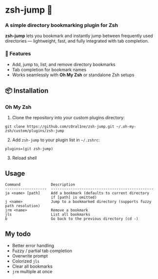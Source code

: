 # zsh-jump 🐸
### A simple directory bookmarking plugin for Zsh

**zsh-jump** lets you bookmark and instantly jump between frequently used directories — lightweight, fast, and fully integrated with tab completion.

### 🚀 Features
- Add, jump to, list, and remove directory bookmarks  
- Tab completion for bookmark names  
- Works seamlessly with **Oh My Zsh** or standalone Zsh setups  

## 📦 Installation
### **Oh My Zsh**
1. Clone the repository into your custom plugins directory:
```
git clone https://github.com/c0ral1ne/zsh-jump.git ~/.oh-my-zsh/custom/plugins/zsh-jump
```
2. Add `zsh-jump` to your plugin list in `~/.zshrc`:
```
plugins=(git zsh-jump)
```
3. Reload shell

## Usage
```
Command              Description
-------------------  -----------------------------------------------
ja <name> [path]     Add a bookmark (defaults to current directory
                     if [path] is omitted)
j <name>             Jump to a bookmarked directory (supports fuzzy path resolution)
jrm <name>           Remove a bookmark
jls                  List all bookmarks
b                    Go back to the previous directory (cd -)
```

## My todo
- Better error handling
- Fuzzy / partial tab completion
- Overwrite prompt
- Colorized `jls`
- Clear all bookmarks
- `jrm` multiple at once

